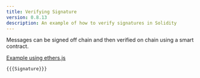 ```yaml
---
title: Verifying Signature
version: 0.8.13
description: An example of how to verify signatures in Solidity
---
```


Messages can be signed off chain and then verified on chain using a smart contract.

[Example using ethers.js](https://github.com/t4sk/hello-erc20-permit/blob/main/test/verify-signature.js)

```solidity
{{{Signature}}}
```
